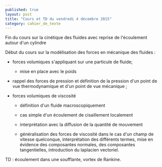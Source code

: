 ```yaml
---
published: true
layout: post
title: "Cours et TD du vendredi 4 décembre 2015"
category: cahier_de_texte
---
```

Fin du cours sur la cinétique des fluides avec reprise de l'écoulement autour d'un cylindre

Début du cours sur la modélisation des forces en mécanique des fluides :

- forces volumiques s'appliquant sur une particule de fluide;

  - mise en place avec le poids

 - rappel des forces de pression et définition de la pression d'un point de vue thermodynamique et d'un point de vue mécanique ;

 - forces volumiques de viscosité

   - définition d'un fluide macroscopiquement

   - cas simple d'un écoulement de cisaillement localement

   - interprétation avec la diffusion de la quantité de mouvement

   - généralisation des forces de viscosité dans le cas d'un champ de vitesse quelconque, interprétation des différents termes, mise en évidence des composantes normales, des composantes tangentielles, introduction du laplacien vectoriel.

TD : écoulement dans une soufflante, vortex de Rankine.
